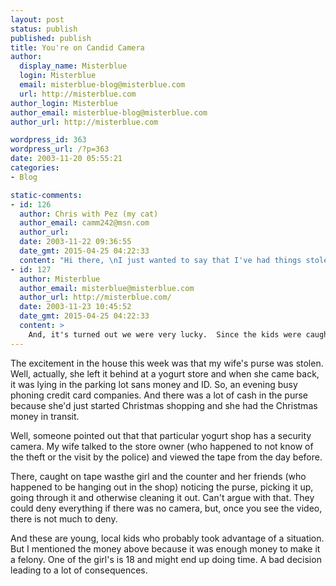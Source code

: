 ```yaml
---
layout: post
status: publish
published: publish
title: You're on Candid Camera
author:
  display_name: Misterblue
  login: Misterblue
  email: misterblue-blog@misterblue.com
  url: http://misterblue.com
author_login: Misterblue
author_email: misterblue-blog@misterblue.com
author_url: http://misterblue.com

wordpress_id: 363
wordpress_url: /?p=363
date: 2003-11-20 05:55:21
categories:
- Blog

static-comments:
- id: 126
  author: Chris with Pez (my cat)
  author_email: camm242@msn.com
  author_url: 
  date: 2003-11-22 09:36:55
  date_gmt: 2015-04-25 04:22:33
  content: "Hi there, \nI just wanted to say that I've had things stolen from me before and it never fails to give me that sick icky feeling in my stomach. Not only is it bad to have money or important items stolen, but in addition, that feeling of having your personal space violated is truly uncomfortable. I'm glad you know who did it... I gather that helps a little. sigh.."
- id: 127
  author: Misterblue
  author_email: misterblue@misterblue.com
  author_url: http://misterblue.com/
  date: 2003-11-23 10:45:52
  date_gmt: 2015-04-25 04:22:33
  content: >
    And, it's turned out we were very lucky.  Since the kids were caught on the camera and they were known in the area, the police has recovered all of our ID and most of the missing money!  Very lucky.
---
```

<p>
The excitement in the house this week was that my wife's purse was stolen.  Well, actually, she left it behind at a yogurt store and when she came back, it was lying in the parking lot sans money and ID.
So, an evening busy phoning credit card companies.  And there was a lot of cash in the purse because she'd just started Christmas shopping and she had the Christmas money in transit.
</p>
<p>
Well, someone pointed out that that particular yogurt shop has a security camera.  My wife talked to the store owner (who happened to not know of the theft or the visit by the police) and viewed the tape from the day before.
</p>
<p>
There, caught on tape wasthe girl and the counter and her friends (who happened to be hanging out in the shop) noticing the purse, picking it up, going through it and otherwise cleaning it out.  Can't argue with that.  They could deny everything if there was no camera, but, once you see the video, there is not much to deny.
</p>
<p>
And these are young, local kids who probably took advantage of a situation.  But I mentioned the money above because it was enough money to make it a felony.  One of the girl's is 18 and might end up doing time.  A bad decision leading to a lot of consequences.
</p>
